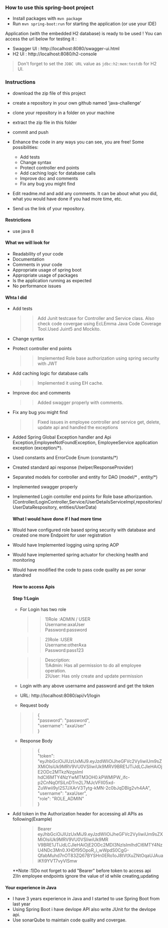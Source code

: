 ### How to use this spring-boot project

- Install packages with `mvn package`
- Run `mvn spring-boot:run` for starting the application (or use your IDE)

Application (with the embedded H2 database) is ready to be used ! You can access the url below for testing it :

- Swagger UI : http://localhost:8080/swagger-ui.html
- H2 UI : http://localhost:8080/h2-console

> Don't forget to set the `JDBC URL` value as `jdbc:h2:mem:testdb` for H2 UI.



### Instructions

- download the zip file of this project
- create a repository in your own github named 'java-challenge'
- clone your repository in a folder on your machine
- extract the zip file in this folder
- commit and push

- Enhance the code in any ways you can see, you are free! Some possibilities:
  - Add tests
  - Change syntax
  - Protect controller end points
  - Add caching logic for database calls
  - Improve doc and comments
  - Fix any bug you might find
- Edit readme.md and add any comments. It can be about what you did, what you would have done if you had more time, etc.
- Send us the link of your repository.

#### Restrictions
- use java 8


#### What we will look for
- Readability of your code
- Documentation
- Comments in your code 
- Appropriate usage of spring boot
- Appropriate usage of packages
- Is the application running as expected
- No performance issues

#### Whta I did
  - Add tests
    >>Add Junit testcase for Controller and Service class. Also check code covergae using 
     EcLEmma Java Code Coverage Tool.Used Juint5 and Mockito.
  - Change syntax
  - Protect controller end points
    >>Implemented Role base authorization using spring security with JWT
- Add caching logic for database calls
    >> Implemented it using EH cache.
- Improve doc and comments
    >> Added swagger properly with comments.
- Fix any bug you might find
    >> Fixed issues in employee controller and service get, delete, update api and handled the 
      exceptions  
- Added Spring Global Exception handler and Api Exception,EmployeeNotFoundException,
  EmployeeService application exception (exception/*). 
- Used constants and ErrorCode Enum (constants/*)
- Created standard api response  (helper/ResponseProvider)
- Separated models for controller and entity for DAO (model/* , entity/*)
- Implemented swagger properly
- Implemented Login contoller end points for Role base athorizantion. 
  (Controller/LoginController,Service/UserDetailsServiceImpl,repositories/UserDataRespository,
  entities/UserData)

  #### What I would have done if I had more time
- Would have configured role based spring security with database and created one more Endpoint 
  for user registration 
- Would have Implemented logging using spring AOP
- Would have implemented spring actuator for checking health and monitoring
- Would have modified the code to pass code quality as per sonar standred
  #### How to access Apis
  #### Step 1:Login
  - For Login has two role
    >>1)Role    :ADMIN / USER                       
    >>  Username:axaUser                                
    >>  Password:password                              

    >>2)Role    :USER<br>
    >>  Username:otherAxa<br>
    >>  Password:pass123<br>

    >>Description:<br>
    >>1)Admin: Has all permission to do all employee operation.<br>
    >>2)User:  Has only create and update permission<br>
  -  Login with any above username and password and get the token
   - URL: http://localhost:8080/api/v1/login
   - Request body 
    >> {<br>
        "password": "password",<br>
       "username": "axaUser"<br>
       }<br>
    - Response Body <br>
    >> {<br>
         "token": <br> 
          "eyJhbGciOiJIUzUxMiJ9.eyJzdWIiOiJheGFVc2VyIiwiUm9sZXMiOlsiUk9MRV9VU0VSIiwiUk9MRV9BRE1JTiJdLCJleHAiOjE2ODc2MTkzNzgsIml<br>
           hdCI6MTY4NzYwMTM3OH0.kPWMIPW_ifc-p2CnNqOfSiLnDTrn2L7MJcVFll05xd-ZuWwii9yI2S7JXArV3Tytg-kMN-2c0bJqDBIg2vh4AA",
       "username": "axaUser",<br>
       "role": "ROLE_ADMIN"<br>
}<br>
- Add token in the Authorization header for accessing all APIs as following(Example)
    >>Bearer eyJhbGciOiJIUzUxMiJ9.eyJzdWIiOiJheGFVc2VyIiwiUm9sZXMiOlsiUk9MRV9VU0VSIiwiUk9MR<br>
          V9BRE1JTiJdLCJleHAiOjE2ODc2MDI3NzIsImlhdCI6MTY4NzU4NDc3Mn0.XHDf95OpoR_i_wWpdS0CgG-<br> 
         QfabMuhd7nOT83ZQ67BYSHn0ERo1oJ8tVtXuZNtOqaUJAuaiKfi9YVT7vyVlSmw<br>
         
   **Note :1)Do not forget to add "Bearer" before token to access api<br>
           2)In  employee endpoints ignore the value of id while creating,updating


#### Your experience in Java

- I have 3 years experience in Java and I started to use Spring Boot from last year
- Using Spring Boot i have devlope API also write JUnit for the devlope api.
- Use sonarQube to maintain code quality and covergae.
  
